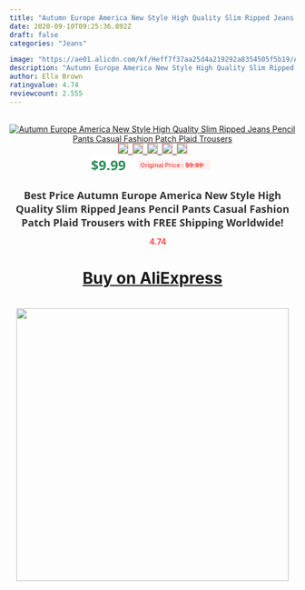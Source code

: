 ```yaml
---
title: "Autumn Europe America New Style High Quality Slim Ripped Jeans Pencil Pants Casual Fashion Patch Plaid Trousers"
date: 2020-09-10T09:25:36.892Z
draft: false
categories: "Jeans"

image: "https://ae01.alicdn.com/kf/Heff7f37aa25d4a219292a8354505f5b19/Autumn-Europe-America-New-Style-High-Quality-Slim-Ripped-Jeans-Pencil-Pants-Casual-Fashion-Patch-Plaid.jpg"
description: "Autumn Europe America New Style High Quality Slim Ripped Jeans Pencil Pants Casual Fashion Patch Plaid Trousers"
author: Ella Brown
ratingvalue: 4.74
reviewcount: 2.555
---
```

<br>
<div style="text-align: center;">
<a href="https://s.click.aliexpress.com/e/_AdEuO1" target="_blank" rel="nofollow noopener noreferrer"><img alt="Autumn Europe America New Style High Quality Slim Ripped Jeans Pencil Pants Casual Fashion Patch Plaid Trousers" class="magnifier-image" src="https://ae01.alicdn.com/kf/Heff7f37aa25d4a219292a8354505f5b19/Autumn-Europe-America-New-Style-High-Quality-Slim-Ripped-Jeans-Pencil-Pants-Casual-Fashion-Patch-Plaid.jpg_640x640.jpg">
<br>
<img style="border:1px solid salmon" src="https://ae01.alicdn.com/kf/Heff7f37aa25d4a219292a8354505f5b19/Autumn-Europe-America-New-Style-High-Quality-Slim-Ripped-Jeans-Pencil-Pants-Casual-Fashion-Patch-Plaid.jpg_120x120.jpg">&nbsp;&nbsp;<img style="border:1px solid salmon" src="https://ae01.alicdn.com/kf/H7de197773b834423bdf144609701ef5aS/Autumn-Europe-America-New-Style-High-Quality-Slim-Ripped-Jeans-Pencil-Pants-Casual-Fashion-Patch-Plaid.jpg_120x120.jpg">&nbsp;&nbsp;<img style="border:1px solid salmon" src="https://ae01.alicdn.com/kf/Hd167d71e2aa94feab223f1d0e11a51fce/Autumn-Europe-America-New-Style-High-Quality-Slim-Ripped-Jeans-Pencil-Pants-Casual-Fashion-Patch-Plaid.jpg_120x120.jpg">&nbsp;&nbsp;<img style="border:1px solid salmon" src="https://ae01.alicdn.com/kf/Hca47e06043514617832d9e98c29539657/Autumn-Europe-America-New-Style-High-Quality-Slim-Ripped-Jeans-Pencil-Pants-Casual-Fashion-Patch-Plaid.jpg_120x120.jpg">&nbsp;&nbsp;<img style="border:1px solid salmon" src="https://ae01.alicdn.com/kf/H3595e05c47c14c8db2077b13cf3f0496s/Autumn-Europe-America-New-Style-High-Quality-Slim-Ripped-Jeans-Pencil-Pants-Casual-Fashion-Patch-Plaid.jpg_120x120.jpg"></a></div><br0>
<div style="text-align: center;"><span style="background-color: white; border: 0px; box-sizing: border-box; color: seagreen; display: inline-block; font-family: &quot;open sans&quot; , &quot;arial&quot; , &quot;helvetica&quot; , sans-serif , &quot;heiti&quot;; font-size: 24px; font-stretch: inherit; font-weight: 700; line-height: inherit; margin: 0px 10px 0px 0px; padding: 0px; vertical-align: middle;">$9.99 </span>
<span style="background: rgb(255 , 241 , 241); border-radius: 3px; border: 0px; box-sizing: border-box; color: #ff4747; display: inline-block; font-family: inherit; font-size: 12px; font-stretch: inherit; font-style: inherit; font-variant: inherit; font-weight: 600; line-height: inherit; margin: 0px; padding: 2px 5px; transform: scale(0.9); vertical-align: middle;">Original Price : <b style="text-decoration: line-through;">$9.99 </b> &nbsp;&nbsp;</span></div>
<h1 style="color: #333333; display: inline-block; font-family: &quot;open sans&quot; , &quot;arial&quot; , &quot;helvetica&quot; , sans-serif , &quot;heiti&quot;; font-size: 18px; font-stretch: inherit; font-weight: 700; text-align: center;">Best Price Autumn Europe America New Style High Quality Slim Ripped Jeans Pencil Pants Casual Fashion Patch Plaid Trousers with FREE Shipping Worldwide!</h1>
<div style="color: #ff4747; text-align: center;">
<img src="https://4.bp.blogspot.com/-M0ZcTcb-5uY/XleCXlxnR4I/AAAAAAAAAEc/OrjgMkXV1oMQFaCRZj5HQwOCBcu3w1FegCPcBGAYYCw/s1600/star.png" style="height: 15px;">&nbsp;<b>4.74</b></div>
<div class="button_cont" align="center"><a class="buynow_a" href="https://s.click.aliexpress.com/e/_AdEuO1" target="_blank" rel="nofollow noopener noreferrer"><H1>Buy on AliExpress</H1></a></div><br>
<div class="separator" style="clear: both; text-align: center;">
<img src="https://lh3.googleusercontent.com/-pTy5HemUv9M/XlePHvY0dAI/AAAAAAAAAE4/0nX5iRUoIWY8eMW9Dpxeirr157OZliDIgCLcBGAsYHQ/s1600/badge.gif" width="480">
</div>
